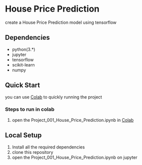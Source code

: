 # House Price Prediction
create a House Price Prediction model using tensorflow 

## Dependencies
* python(3.*)
* jupyter
* tensorflow
* scikit-learn
* numpy

## Quick Start 
you can use [Colab](https://colab.research.google.com/) to quickly running the project

### Steps to run in colab 
1. open the Project_001_House_Price_Prediction.ipynb
 in [Colab](https://colab.research.google.com/)


## Local Setup

1. Install all the required dependencies
2. clone this repository
3. open the Project_001_House_Price_Prediction.ipynb on jupyter 
